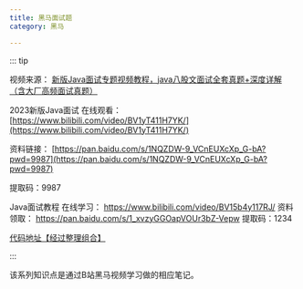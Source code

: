 ```yaml
---
title: 黑马面试题
category: 黑马

---
```


::: tip

视频来源：
[新版Java面试专题视频教程，java八股文面试全套真题+深度详解（含大厂高频面试真题）](https://www.bilibili.com/video/BV1yT411H7YK/?vd_source=7138dfc78c49f602f8d3ed8cfbf0513d)

2023新版Java面试 在线观看：
[https://www.bilibili.com/video/BV1yT411H7YK/](https://www.bilibili.com/video/BV1yT411H7YK/)

资料链接：
[https://pan.baidu.com/s/1NQZDW-9_VCnEUXcXp_G-bA?pwd=9987](https://pan.baidu.com/s/1NQZDW-9_VCnEUXcXp_G-bA?pwd=9987)

提取码：9987

Java面试教程
在线学习：
https://www.bilibili.com/video/BV15b4y117RJ/
资料领取：
https://pan.baidu.com/s/1_xvzyGGOapVOUr3bZ-Vepw
提取码：1234


[代码地址【经过整理组合】](https://gitee.com/cuckoocry/heima-demo)


:::

该系列知识点是通过B站黑马视频学习做的相应笔记。